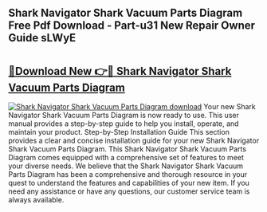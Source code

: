 ## Shark Navigator Shark Vacuum Parts Diagram Free Pdf Download - Part-u31 New Repair Owner Guide sLWyE

# <h2><a href="http://dfmm82e.blite.top/?on=Shark+Navigator+Shark+Vacuum+Parts+Diagram">🔗Download New 👉🔴 Shark Navigator Shark Vacuum Parts Diagram</a></h2>

[![Shark Navigator Shark Vacuum Parts Diagram download](https://i.imgur.com/lujVjoI.png)](http://dfmm82e.blite.top/?on=Shark+Navigator+Shark+Vacuum+Parts+Diagram)
Your new Shark Navigator Shark Vacuum Parts Diagram is now ready to use. This user manual provides a step-by-step guide to help you install, operate, and maintain your product. Step-by-Step Installation Guide This section provides a clear and concise installation guide for your new Shark Navigator Shark Vacuum Parts Diagram. This Shark Navigator Shark Vacuum Parts Diagram comes equipped with a comprehensive set of features to meet your diverse needs. We believe that the Shark Navigator Shark Vacuum Parts Diagram has been a comprehensive and thorough resource in your quest to understand the features and capabilities of your new item. If you need any assistance or have any questions, our customer service team is always available.
